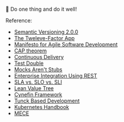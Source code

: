 🔔 Do one thing and do it well!


Reference:
- [Semantic Versioning 2.0.0](https://semver.org)
- [The Tweleve-Factor App](https://12factor.net)
- [Manifesto for Agile Software Development](https://agilemanifesto.org/iso/en/manifesto.html)
- [CAP theorem](https://en.wikipedia.org/wiki/CAP_theorem)
- [Continuous Delivery](https://martinfowler.com/bliki/ContinuousDelivery.html)
- [Test Double](http://xunitpatterns.com/Test%20Double.html)
- [Mocks Aren't Stubs](https://martinfowler.com/articles/mocksArentStubs.html)
- [Enterprise Integration Using REST](https://martinfowler.com/articles/enterpriseREST.html)
- [SLA vs. SLO vs. SLI](https://www.atlassian.com/incident-management/kpis/sla-vs-slo-vs-sli)
- [Lean Value Tree](https://openpracticelibrary.com/practice/lean-value-tree/)
- [Cynefin Framework](https://en.wikipedia.org/wiki/Cynefin_framework) 
- [Tunck Based Development](https://trunkbaseddevelopment.com/)
- [Kubernetes Handbook](https://jimmysong.io/kubernetes-handbook/)
- [MECE](https://en.wikipedia.org/wiki/MECE_principle)
